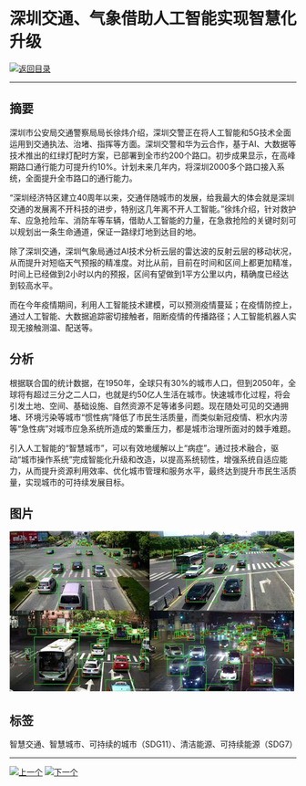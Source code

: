 # 深圳交通、气象借助人工智能实现智慧化升级

[![返回目录](http://img.shields.io/badge/点击-返回目录-875A7B.svg?style=flat&colorA=8F8F8F)](/)

----------

## 摘要

深圳市公安局交通警察局局长徐炜介绍，深圳交警正在将人工智能和5G技术全面运用到交通执法、治堵、指挥等方面。深圳交警和华为云合作，基于AI、大数据等技术推出的红绿灯配时方案，已部署到全市约200个路口。初步成果显示，在高峰期路口通行能力可提升约10%。计划未来几年内，将深圳2000多个路口接入系统，全面提升全市路口的通行能力。

“深圳经济特区建立40周年以来，交通伴随城市的发展，给我最大的体会就是深圳交通的发展离不开科技的进步，特别这几年离不开人工智能。”徐炜介绍，针对救护车、应急抢险车、消防车等车辆，借助人工智能的力量，在急救抢险的关键时刻可以规划出一条生命通道，保证一路绿灯地到达目的地。

除了深圳交通，深圳气象局通过AI技术分析云层的雷达波的反射云层的移动状况，从而提升对短临天气预报的精准度。对比从前，目前在时间和区间上都更加精准，时间上已经做到2小时以内的预报，区间有望做到1平方公里以内，精确度已经达到较高水平。

而在今年疫情期间，利用人工智能技术建模，可以预测疫情蔓延；在疫情防控上，通过人工智能、大数据追踪密切接触者，阻断疫情的传播路径；人工智能机器人实现无接触测温、配送等。

## 分析

根据联合国的统计数据，在1950年，全球只有30%的城市人口，但到2050年，全球将有超过三分之二人口，也就是约50亿人生活在城市。快速城市化过程，将会引发土地、空间、基础设施、自然资源不足等诸多问题。现在随处可见的交通拥堵、环境污染等城市“惯性病”降低了市民生活质量，而类似新冠疫情、积水内涝等“急性病”对城市应急系统所造成的繁重压力，都是城市治理所面对的棘手难题。

引入人工智能的“智慧城市”，可以有效地缓解以上“病症”。通过技术融合，驱动“城市操作系统”完成智能化升级和改造，以提高系统韧性，增强系统自适应能力，从而提升资源利用效率、优化城市管理和服务水平，最终达到提升市民生活质量，实现城市的可持续发展目标。




## 图片

![图片](11.1.1.jpg)


## 标签

智慧交通、智慧城市、可持续的城市（SDG11）、清洁能源、可持续能源（SDG7）



----------

 [![上一个](http://img.shields.io/badge/查看-上一个-875A7B.svg?style=flat&colorA=8F8F8F)](https://doc.shanghaiopen.org.cn/case/10/3.html)
 [![下一个](http://img.shields.io/badge/查看-下一个-875A7B.svg?style=flat&colorA=8F8F8F)](https://doc.shanghaiopen.org.cn/case/11/2.html)
 
 
